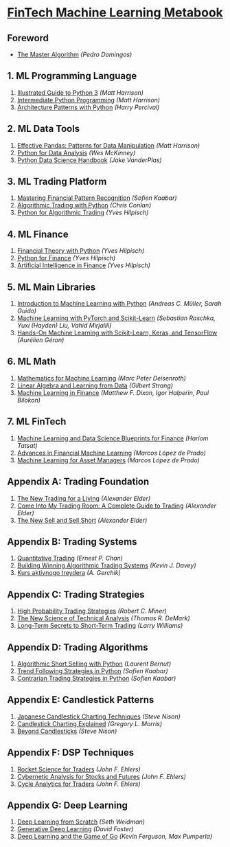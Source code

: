 # [FinTech Machine Learning Metabook](https://mikelaud.github.io)

## Foreword
* [The Master Algorithm](https://www.amazon.com/Master-Algorithm-Ultimate-Learning-Machine/dp/0465065708) _(Pedro Domingos)_

## 1. ML Programming Language
1. [Illustrated Guide to Python 3](https://www.amazon.com/Illustrated-Guide-Python-Walkthrough-Illustrations/dp/1977921752) _(Matt Harrison)_
2. [Intermediate Python Programming](https://www.amazon.com/Treading-Python-2-Intermediate/dp/149055095X) _(Matt Harrison)_
3. [Architecture Patterns with Python](https://www.amazon.com/Architecture-Patterns-Python-Domain-Driven-Microservices/dp/1492052205) _(Harry Percival)_

## 2. ML Data Tools
1. [Effective Pandas: Patterns for Data Manipulation](https://www.amazon.com/gp/product/B09MYXXSFM) _(Matt Harrison)_
2. [Python for Data Analysis](https://www.amazon.com/Python-Data-Analysis-Wrangling-Jupyter-dp-109810403X/dp/109810403X) _(Wes McKinney)_
3. [Python Data Science Handbook](https://www.amazon.com/Python-Data-Science-Handbook-Essential-dp-1098121228/dp/1098121228) _(Jake VanderPlas)_

## 3. ML Trading Platform
1. [Mastering Financial Pattern Recognition](https://www.amazon.com/Mastering-Financial-Pattern-Recognition-Back-Testing/dp/1098120477) _(Sofien Kaabar)_
2. [Algorithmic Trading with Python](https://www.amazon.com/Algorithmic-Trading-Python-Quantitative-Development/dp/B086Y6H6YG) _(Chris Conlan)_
3. [Python for Algorithmic Trading](https://www.amazon.com/Python-Algorithmic-Trading-Cloud-Deployment/dp/149205335X) _(Yves Hilpisch)_

## 4. ML Finance
1. [Financial Theory with Python](https://www.amazon.com/Financial-Theory-Python-Gentle-Introduction-dp-1098104358/dp/1098104358) _(Yves Hilpisch)_
2. [Python for Finance](https://www.amazon.com/Python-Finance-Mastering-Data-Driven-dp-1492024333/dp/1492024333) _(Yves Hilpisch)_
3. [Artificial Intelligence in Finance](https://www.amazon.com/Artificial-Intelligence-Finance-Python-Based-Guide-dp-1492055433/dp/1492055433) _(Yves Hilpisch)_

## 5. ML Main Libraries
1. [Introduction to Machine Learning with Python](https://www.amazon.com/Introduction-Machine-Learning-Python-Scientists-dp-1449369413/dp/1449369413) _(Andreas C. Müller, Sarah Guido)_
2. [Machine Learning with PyTorch and Scikit-Learn](https://www.amazon.com/Machine-Learning-PyTorch-Scikit-Learn-learning-dp-1801819319/dp/1801819319) _(Sebastian Raschka, Yuxi (Hayden) Liu, Vahid Mirjalili)_
3. [Hands-On Machine Learning with Scikit-Learn, Keras, and TensorFlow](https://www.amazon.com/Hands-Machine-Learning-Scikit-Learn-TensorFlow-dp-1098125975/dp/1098125975) _(Aurélien Géron)_

## 6. ML Math
1. [Mathematics for Machine Learning](https://www.amazon.com/Mathematics-Machine-Learning-Peter-Deisenroth-dp-1108470041/dp/1108470041) _(Marc Peter Deisenroth)_
2. [Linear Algebra and Learning from Data](https://www.amazon.com/Linear-Algebra-Learning-Gilbert-Strang/dp/0692196382) _(Gilbert Strang)_
3. [Machine Learning in Finance](https://www.amazon.com/Machine-Learning-Finance-Theory-Practice/dp/3030410676) _(Matthew F. Dixon, Igor Halperin, Paul Bilokon)_

## 7. ML FinTech
1. [Machine Learning and Data Science Blueprints for Finance](https://www.amazon.com/Machine-Learning-Science-Blueprints-Finance-dp-1492073059/dp/1492073059) _(Hariom Tatsat)_
2. [Advances in Financial Machine Learning](https://www.amazon.com/Advances-Financial-Machine-Learning-Marcos-dp-1119482089/dp/1119482089) _(Marcos López de Prado)_
3. [Machine Learning for Asset Managers](https://www.amazon.com/Machine-Learning-Managers-Elements-Quantitative-dp-1108792898/dp/1108792898) _(Marcos López de Prado)_

## Appendix A: Trading Foundation
1. [The New Trading for a Living](https://www.amazon.com/New-Trading-Living-Psychology-Discipline-dp-1118443926/dp/1118443926) _(Alexander Elder)_
2. [Come Into My Trading Room: A Complete Guide to Trading](https://www.amazon.com/Study-Guide-Trading-Living-Wiley/dp/1118467450) _(Alexander Elder)_
3. [The New Sell and Sell Short](https://www.amazon.com/New-Sell-Short-Profits-Declines-dp-0470632399/dp/0470632399) _(Alexander Elder)_

## Appendix B: Trading Systems
1. [Quantitative Trading](https://www.amazon.com/Quantitative-Trading-Build-Algorithmic-Business-dp-1119800064/dp/1119800064) _(Ernest P. Chan)_
2. [Building Winning Algorithmic Trading Systems](https://www.amazon.com/Building-Winning-Algorithmic-Trading-Systems-dp-1118778987/dp/1118778987) _(Kevin J. Davey)_
3. [Kurs aktivnogo treydera](https://www.amazon.com/Kurs-aktivnogo-treydera-prodavay-zarabatyvay/dp/5961423743) _(A. Gerchik)_

## Appendix C: Trading Strategies
1. [High Probability Trading Strategies](https://www.amazon.com/High-Probability-Trading-Strategies-Tactics-dp-0470181664/dp/0470181664) _(Robert C. Miner)_
2. [The New Science of Technical Analysis](https://www.amazon.com/Science-Technical-Analysis-Wiley-Finance-dp-B0076O7N2Q/dp/B0076O7N2Q) _(Thomas R. DeMark)_
3. [Long-Term Secrets to Short-Term Trading](https://www.amazon.com/Long-Term-Secrets-Short-Term-Trading-Williams-dp-0470915730/dp/0470915730) _(Larry Williams)_

## Appendix D: Trading Algorithms
1. [Algorithmic Short Selling with Python](https://www.amazon.com/Algorithmic-Short-Selling-Python-consistently/dp/1801815194) _(Laurent Bernut)_
2. [Trend Following Strategies in Python](https://www.amazon.com/gp/product/B09KNGG1CC) _(Sofien Kaabar)_
3. [Contrarian Trading Strategies in Python](https://www.amazon.com/gp/product/B09VG3SH2P) _(Sofien Kaabar)_

## Appendix E: Candlestick Patterns
1. [Japanese Candlestick Charting Techniques](https://www.amazon.com/Japanese-Candlestick-Charting-Techniques-Second-dp-0735201811/dp/0735201811) _(Steve Nison)_
2. [Candlestick Charting Explained](https://www.amazon.com/Candlestick-Charting-Explained-Timeless-Techniques-dp-007146154X/dp/007146154X) _(Gregory L. Morris)_
3. [Beyond Candlesticks](https://www.amazon.com/Beyond-Candlesticks-Japanese-Charting-Techniques-dp-047100720X/dp/047100720X) _(Steve Nison)_

## Appendix F: DSP Techniques
1. [Rocket Science for Traders](https://www.amazon.com/Rocket-Science-Traders-Processing-Applications-dp-0471405671/dp/0471405671) _(John F. Ehlers)_
2. [Cybernetic Analysis for Stocks and Futures](https://www.amazon.com/Cybernetic-Analysis-Stocks-Futures-Cutting-Edge-dp-0471463078/dp/0471463078) _(John F. Ehlers)_
3. [Cycle Analytics for Traders](https://www.amazon.com/Cycle-Analytics-Traders-Downloadable-Software-dp-1118728513/dp/1118728513) _(John F. Ehlers)_

## Appendix G: Deep Learning
1. [Deep Learning from Scratch](https://www.amazon.com/Deep-Learning-Scratch-Building-Principles-dp-1492041416/dp/1492041416) _(Seth Weidman)_
2. [Generative Deep Learning](https://www.amazon.com/Generative-Deep-Learning-Teaching-Machines-dp-1492041947/dp/1492041947) _(David Foster)_
3. [Deep Learning and the Game of Go](https://www.amazon.com/Deep-Learning-Game-Max-Pumperla-dp-1617295329/dp/1617295329) _(Kevin Ferguson, Max Pumperla)_

